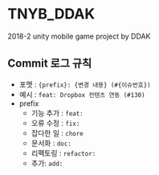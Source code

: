 # TNYB_DDAK
2018-2 unity mobile game project by DDAK



## Commit 로그 규칙

- 포멧 : `{prefix}: {변경 내용} (#{이슈번호})`
- 예시 : `feat: Dropbox 컨텐츠 연동 (#130)`
- prefix
  - 기능 추가 : `feat:`
  - 오류 수정 : `fix:`
  - 잡다한 일 : `chore`
  - 문서화 : `doc:`
  - 리팩토링 : `refactor:`
  - 추가: `add:`

